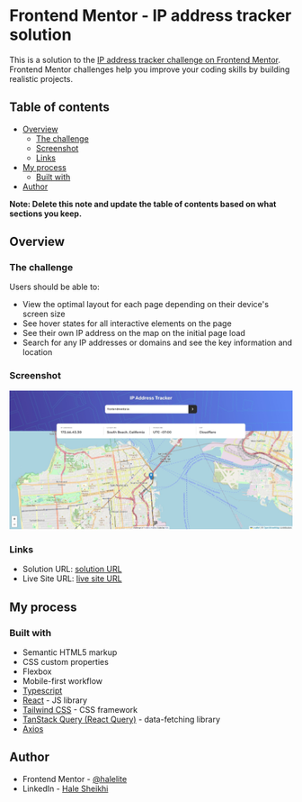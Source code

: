 # Frontend Mentor - IP address tracker solution

This is a solution to the [IP address tracker challenge on Frontend Mentor](https://www.frontendmentor.io/challenges/ip-address-tracker-I8-0yYAH0). Frontend Mentor challenges help you improve your coding skills by building realistic projects.

## Table of contents

- [Overview](#overview)
  - [The challenge](#the-challenge)
  - [Screenshot](#screenshot)
  - [Links](#links)
- [My process](#my-process)
  - [Built with](#built-with)
- [Author](#author)

**Note: Delete this note and update the table of contents based on what sections you keep.**

## Overview

### The challenge

Users should be able to:

- View the optimal layout for each page depending on their device's screen size
- See hover states for all interactive elements on the page
- See their own IP address on the map on the initial page load
- Search for any IP addresses or domains and see the key information and location

### Screenshot

![Design preview for ip address tracker challenge](./public/design/solution-design.jpeg)

### Links

- Solution URL: [solution URL](https://github.com/halelite/ip-address-tracker.git)
- Live Site URL: [live site URL](https://ip-tracker-tool.netlify.app/)

## My process

### Built with

- Semantic HTML5 markup
- CSS custom properties
- Flexbox
- Mobile-first workflow
- [Typescript](https://www.typescriptlang.org/)
- [React](https://reactjs.org/) - JS library
- [Tailwind CSS](https://tailwindcss.com/) - CSS framework
- [TanStack Query (React Query)](https://tanstack.com/query/latest) - data-fetching library
- [Axios](https://axios-http.com/)

## Author

- Frontend Mentor - [@halelite](https://www.frontendmentor.io/profile/halelite)
- LinkedIn - [Hale Sheikhi](https://www.linkedin.com/in/hale-sheikhi/)

